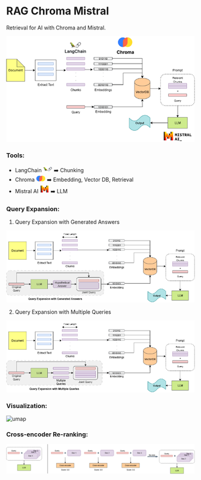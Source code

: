 # RAG Chroma Mistral
Retrieval for AI with Chroma and Mistral.

![workflow](./images/workflow.png)

### Tools:
- LangChain ![langchain](./images/langchain_icon.png) ➡️ Chunking
- Chroma ![chroma](./images/chroma_icon.png) ➡️ Embedding, Vector DB, Retrieval
- Mistral AI ![mistral](./images/mistral_icon.png) ➡️ LLM

### Query Expansion:
1. Query Expansion with Generated Answers

![query_exp_1](./images/query_expansion_1.png)

2. Query Expansion with Multiple Queries

![query_exp_2](./images/query_expansion_2.png)

### Visualization:

![umap]()

### Cross-encoder Re-ranking:

![rerank](./images/cross_encoder_rerank.png)
